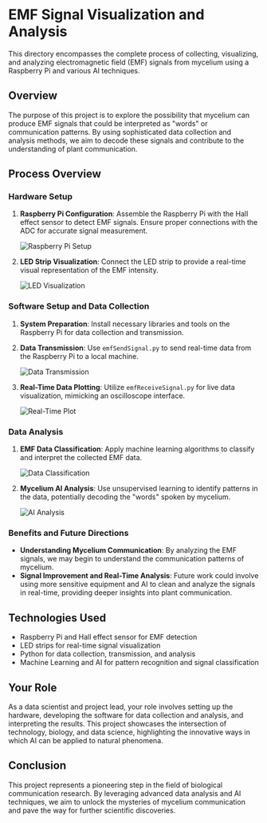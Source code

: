 
# EMF Signal Visualization and Analysis

This directory encompasses the complete process of collecting, visualizing, and analyzing electromagnetic field (EMF) signals from mycelium using a Raspberry Pi and various AI techniques.

## Overview

The purpose of this project is to explore the possibility that mycelium can produce EMF signals that could be interpreted as "words" or communication patterns. By using sophisticated data collection and analysis methods, we aim to decode these signals and contribute to the understanding of plant communication.

## Process Overview

### Hardware Setup

1. **Raspberry Pi Configuration**: Assemble the Raspberry Pi with the Hall effect sensor to detect EMF signals. Ensure proper connections with the ADC for accurate signal measurement.
   
   ![Raspberry Pi Setup](./images/raspberry_setup.png)

2. **LED Strip Visualization**: Connect the LED strip to provide a real-time visual representation of the EMF intensity.

   ![LED Visualization](./images/led_visualization.png)

### Software Setup and Data Collection

1. **System Preparation**: Install necessary libraries and tools on the Raspberry Pi for data collection and transmission.

2. **Data Transmission**: Use `emfSendSignal.py` to send real-time data from the Raspberry Pi to a local machine.

   ![Data Transmission](./images/data_transmission.png)

3. **Real-Time Data Plotting**: Utilize `emfReceiveSignal.py` for live data visualization, mimicking an oscilloscope interface.

   ![Real-Time Plot](./images/realtime_plot.png)

### Data Analysis

1. **EMF Data Classification**: Apply machine learning algorithms to classify and interpret the collected EMF data.

   ![Data Classification](./images/data_classification.png)

2. **Mycelium AI Analysis**: Use unsupervised learning to identify patterns in the data, potentially decoding the "words" spoken by mycelium.

   ![AI Analysis](./images/ai_analysis.png)

### Benefits and Future Directions

- **Understanding Mycelium Communication**: By analyzing the EMF signals, we may begin to understand the communication patterns of mycelium.
- **Signal Improvement and Real-Time Analysis**: Future work could involve using more sensitive equipment and AI to clean and analyze the signals in real-time, providing deeper insights into plant communication.

## Technologies Used

- Raspberry Pi and Hall effect sensor for EMF detection
- LED strips for real-time signal visualization
- Python for data collection, transmission, and analysis
- Machine Learning and AI for pattern recognition and signal classification

## Your Role

As a data scientist and project lead, your role involves setting up the hardware, developing the software for data collection and analysis, and interpreting the results. This project showcases the intersection of technology, biology, and data science, highlighting the innovative ways in which AI can be applied to natural phenomena.

## Conclusion

This project represents a pioneering step in the field of biological communication research. By leveraging advanced data analysis and AI techniques, we aim to unlock the mysteries of mycelium communication and pave the way for further scientific discoveries.


